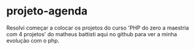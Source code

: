 # projeto-agenda 
Resolvi começar a colocar os projetos do curso 'PHP do zero a maestria com 4 projetos' do matheus battisti aqui no github para ver a minha evolução com o php.
